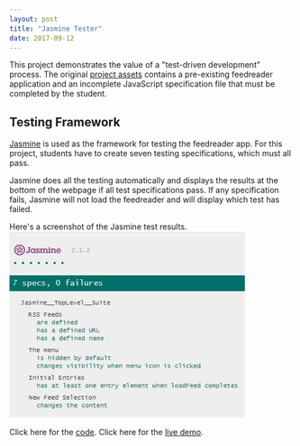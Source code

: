 ```yaml
---
layout: post
title: "Jasmine Tester"
date: 2017-09-12
---
```


This project demonstrates the value of a "test-driven development" process.  The original [project assets](http://github.com/udacity/frontend-nanodegree-feedreader) contains a pre-existing feedreader application and an incomplete JavaScript specification file that must be completed by the student.

## Testing Framework 

[Jasmine](http://jasmine.github.io/) is used as the framework for testing the feedreader app.  For this project, students have to create seven testing specifications, which must all pass. 

Jasmine does all the testing automatically and displays the results at the bottom of the webpage if all test specifications pass. If any specification fails, Jasmine will not load the feedreader and will display which test has failed.

Here's a screenshot of the Jasmine test results. 
![Jasmine test results](img/jasmine.JPG "Jasmine test results")

Click here for the [code](https://github.com/susanschen/FeedReader-Test).
Click here for the [live demo](http://susanschen.github.io/FeedReader-Test/).
